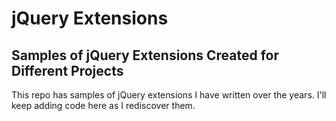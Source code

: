 # jQuery Extensions
## Samples of jQuery Extensions Created for Different Projects

This repo has samples of jQuery extensions I have written over the years. I'll keep adding code here as I rediscover them.
